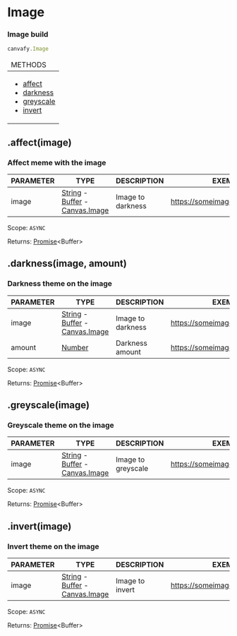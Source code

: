 <h1 id="image">Image</h1>
<h3>Image build</h3>

```js
canvafy.Image
```

<table>
  <thead>
    <tr>
      <td>METHODS</td>
    </tr>
  </thead>
  <tbody>
  <tr><td width=100% valign=top>

  * [affect](#affect)
  * [darkness](#darkness)
  * [greyscale](#greyscale)
  * [invert](#invert)
  
  </td></tr>
  </tbody>
</table>

<h2 id="affect">.affect(image)</h2>
<h3>Affect meme with the image</h3>

PARAMETER | TYPE | DESCRIPTION | EXEMPLE
--- | --- | --- | ---
image | [String](https://developer.mozilla.org/en-US/docs/Web/JavaScript/Reference/Global_Objects/String) - [Buffer](https://developer.mozilla.org/en-US/docs/Glossary/buffer) - [Canvas.Image](https://www.tabnine.com/code/javascript/functions/canvas/loadImage) | Image to darkness | https://someimage.com/image.png

Scope: `ASYNC`

Returns: [Promise](https://developer.mozilla.org/en-US/docs/Web/JavaScript/Reference/Global_Objects/Promise)\<Buffer>

<h2 id="darkness">.darkness(image, amount)</h2>
<h3>Darkness theme on the image</h3>

PARAMETER | TYPE | DESCRIPTION | EXEMPLE
--- | --- | --- | ---
image | [String](https://developer.mozilla.org/en-US/docs/Web/JavaScript/Reference/Global_Objects/String) - [Buffer](https://developer.mozilla.org/en-US/docs/Glossary/buffer) - [Canvas.Image](https://www.tabnine.com/code/javascript/functions/canvas/loadImage) | Image to darkness | https://someimage.com/image.png
amount | [Number](https://developer.mozilla.org/en-US/docs/Web/JavaScript/Reference/Global_Objects/Number) | Darkness amount | https://someimage.com/image.png

Scope: `ASYNC`

Returns: [Promise](https://developer.mozilla.org/en-US/docs/Web/JavaScript/Reference/Global_Objects/Promise)\<Buffer>

<h2 id="greyscale">.greyscale(image)</h2>
<h3>Greyscale theme on the image</h3>

PARAMETER | TYPE | DESCRIPTION | EXEMPLE
--- | --- | --- | ---
image | [String](https://developer.mozilla.org/en-US/docs/Web/JavaScript/Reference/Global_Objects/String) - [Buffer](https://developer.mozilla.org/en-US/docs/Glossary/buffer) - [Canvas.Image](https://www.tabnine.com/code/javascript/functions/canvas/loadImage) | Image to greyscale | https://someimage.com/image.png

Scope: `ASYNC`

Returns: [Promise](https://developer.mozilla.org/en-US/docs/Web/JavaScript/Reference/Global_Objects/Promise)\<Buffer>

<h2 id="invert">.invert(image)</h2>
<h3>Invert theme on the image</h3>

PARAMETER | TYPE | DESCRIPTION | EXEMPLE
--- | --- | --- | ---
image | [String](https://developer.mozilla.org/en-US/docs/Web/JavaScript/Reference/Global_Objects/String) - [Buffer](https://developer.mozilla.org/en-US/docs/Glossary/buffer) - [Canvas.Image](https://www.tabnine.com/code/javascript/functions/canvas/loadImage) | Image to invert | https://someimage.com/image.png

Scope: `ASYNC`

Returns: [Promise](https://developer.mozilla.org/en-US/docs/Web/JavaScript/Reference/Global_Objects/Promise)\<Buffer>